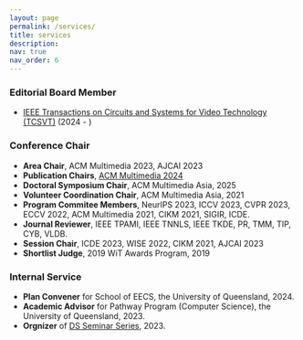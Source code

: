 ```yaml
---
layout: page
permalink: /services/
title: services
description: 
nav: true
nav_order: 6
---
```

### Editorial Board Member
- [IEEE Transactions on Circuits and Systems for Video Technology (TCSVT)](https://ieeexplore.ieee.org/xpl/RecentIssue.jsp?punumber=76) (2024 - )

### Conference Chair
- **Area Chair**, ACM Multimedia 2023, AJCAI 2023
- **Publication Chairs**, [ACM Multimedia 2024](https://2024.acmmm.org/organisation-committee)
- **Doctoral Symposium Chair**, ACM Multimedia Asia, 2025
- **Volunteer Coordination Chair**, ACM Multimedia Asia, 2021
- **Program Commitee Members**, NeurIPS 2023, ICCV 2023, CVPR 2023, ECCV 2022, ACM Multimedia 2021, CIKM 2021, SIGIR, ICDE.
- **Journal Reviewer**, IEEE TPAMI, IEEE TNNLS, IEEE TKDE, PR, TMM, TIP, CYB, VLDB.
- **Session Chair**, ICDE 2023, WISE 2022, CIKM 2021, AJCAI 2023
- **Shortlist Judge**, 2019 WiT Awards Program, 2019 

### Internal Service
- **Plan Convener** for School of EECS, the University of Queensland, 2024.
- **Academic Advisor** for Pathway Program (Computer Science), the University of Queensland, 2023.
- **Orgnizer** of [DS Seminar Series](https://uq-ds-seminar.github.io/), 2023.
